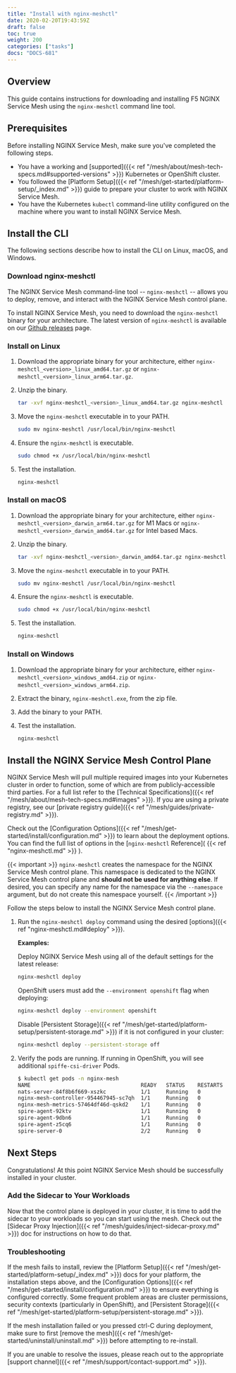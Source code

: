 ```yaml
---
title: "Install with nginx-meshctl"
date: 2020-02-20T19:43:59Z
draft: false
toc: true
weight: 200
categories: ["tasks"]
docs: "DOCS-681"
---
```


## Overview

This guide contains instructions for downloading and installing F5 NGINX Service Mesh using the `nginx-meshctl` command line tool.

## Prerequisites

Before installing NGINX Service Mesh, make sure you've completed the following steps.

- You have a working and [supported]({{< ref "/mesh/about/mesh-tech-specs.md#supported-versions" >}}) Kubernetes or OpenShift cluster.
- You followed the [Platform Setup]({{< ref "/mesh/get-started/platform-setup/_index.md" >}}) guide to prepare your cluster to work with NGINX Service Mesh.
- You have the Kubernetes `kubectl` command-line utility configured on the machine where you want to install NGINX Service Mesh.

## Install the CLI

The following sections describe how to install the CLI on Linux, macOS, and Windows.

### Download nginx-meshctl

The NGINX Service Mesh command-line tool -- `nginx-meshctl` -- allows you to deploy, remove, and interact with the NGINX Service Mesh control plane.

To install NGINX Service Mesh, you need to download the `nginx-meshctl` binary for your architecture. The latest version of `nginx-meshctl` is available on our [Github releases](https://github.com/nginxinc/nginx-service-mesh/releases/latest) page.

### Install on Linux

1. Download the appropriate binary for your architecture, either `nginx-meshctl_<version>_linux_amd64.tar.gz` or `nginx-meshctl_<version>_linux_arm64.tar.gz`.

1. Unzip the binary.

    ```bash
    tar -xvf nginx-meshctl_<version>_linux_amd64.tar.gz nginx-meshctl
    ```

1. Move the `nginx-meshctl` executable in to your PATH.

    ```bash
    sudo mv nginx-meshctl /usr/local/bin/nginx-meshctl
    ```

1. Ensure the `nginx-meshctl` is executable.

    ```bash
    sudo chmod +x /usr/local/bin/nginx-meshctl
    ```

1. Test the installation.

    ```bash
    nginx-meshctl
    ```

### Install on macOS

1. Download the appropriate binary for your architecture, either `nginx-meshctl_<version>_darwin_arm64.tar.gz` for M1 Macs or `nginx-meshctl_<version>_darwin_amd64.tar.gz` for Intel based Macs.

1. Unzip the binary.

    ```bash
    tar -xvf nginx-meshctl_<version>_darwin_amd64.tar.gz nginx-meshctl
    ```

1. Move the `nginx-meshctl` executable in to your PATH.

    ```bash
    sudo mv nginx-meshctl /usr/local/bin/nginx-meshctl
    ```

1. Ensure the `nginx-meshctl` is executable.

    ```bash
    sudo chmod +x /usr/local/bin/nginx-meshctl
    ```

1. Test the installation.

    ```bash
    nginx-meshctl
    ```

### Install on Windows

1. Download the appropriate binary for your architecture, either `nginx-meshctl_<version>_windows_amd64.zip` or `nginx-meshctl_<version>_windows_arm64.zip`.
1. Extract the binary, `nginx-meshctl.exe`, from the zip file.
1. Add the binary to your PATH.
1. Test the installation.

    ```bash
    nginx-meshctl
    ```

## Install the NGINX Service Mesh Control Plane

NGINX Service Mesh will pull multiple required images into your Kubernetes cluster in order to function, some of which are from publicly-accessible third parties. For a full list refer to the [Technical Specifications]({{< ref "/mesh/about/mesh-tech-specs.md#images" >}}). If you are using a private registry, see our [private registry guide]({{< ref "/mesh/guides/private-registry.md" >}}).

Check out the [Configuration Options]({{< ref "/mesh/get-started/install/configuration.md" >}}) to learn about the deployment options.
You can find the full list of options in the [`nginx-meshctl` Reference]( {{< ref "nginx-meshctl.md" >}} ).

{{< important >}}
`nginx-meshctl` creates the namespace for the NGINX Service Mesh control plane.
This namespace is dedicated to the NGINX Service Mesh control plane and **should not be used for anything else**.
If desired, you can specify any name for the namespace via the `--namespace` argument, but do not create this namespace yourself.
{{< /important >}}

Follow the steps below to install the NGINX Service Mesh control plane.

1. Run the `nginx-meshctl deploy` command using the desired [options]({{< ref "nginx-meshctl.md#deploy" >}}).

   **Examples:**

   Deploy NGINX Service Mesh using all of the default settings for the latest release:

    ```bash
    nginx-meshctl deploy
    ```

    OpenShift users must add the `--environment openshift` flag when deploying:

    ```bash
    nginx-meshctl deploy --environment openshift
    ```

    Disable [Persistent Storage]({{< ref "/mesh/get-started/platform-setup/persistent-storage.md" >}}) if it is not configured in your cluster:

    ```bash
    nginx-meshctl deploy --persistent-storage off
    ```

1. Verify the pods are running. If running in OpenShift, you will see additional `spiffe-csi-driver` Pods.

    ```bash
    $ kubectl get pods -n nginx-mesh
    NAME                                   READY   STATUS    RESTARTS   AGE
    nats-server-84f8b6f669-xszkc           1/1     Running   0          14m
    nginx-mesh-controller-954467945-sc7qh  1/1     Running   0          14m
    nginx-mesh-metrics-57464df46d-qskd2    1/1     Running   0          14m
    spire-agent-92ktv                      1/1     Running   0          15m
    spire-agent-9dbn6                      1/1     Running   0          15m
    spire-agent-z5cq6                      1/1     Running   0          15m
    spire-server-0                         2/2     Running   0          15m
    ```

## Next Steps

Congratulations! At this point NGINX Service Mesh should be successfully installed in your cluster.

### Add the Sidecar to Your Workloads

Now that the control plane is deployed in your cluster, it is time to add the sidecar to your workloads so you can start using the mesh.
Check out the [Sidecar Proxy Injection]({{< ref "/mesh/guides/inject-sidecar-proxy.md" >}}) doc for instructions on how to do that.

### Troubleshooting

If the mesh fails to install, review the [Platform Setup]({{< ref "/mesh/get-started/platform-setup/_index.md" >}}) docs for your platform, the installation steps above, and the [Configuration Options]({{< ref "/mesh/get-started/install/configuration.md" >}}) to ensure everything is configured correctly.
Some frequent problem areas are cluster permissions, security contexts (particularly in OpenShift), and [Persistent Storage]({{< ref "/mesh/get-started/platform-setup/persistent-storage.md" >}}).

If the mesh installation failed or you pressed ctrl-C during deployment, make sure to first [remove the mesh]({{< ref "/mesh/get-started/uninstall/uninstall.md" >}}) before attempting to re-install.

If you are unable to resolve the issues, please reach out to the appropriate [support channel]({{< ref "/mesh/support/contact-support.md" >}}).

